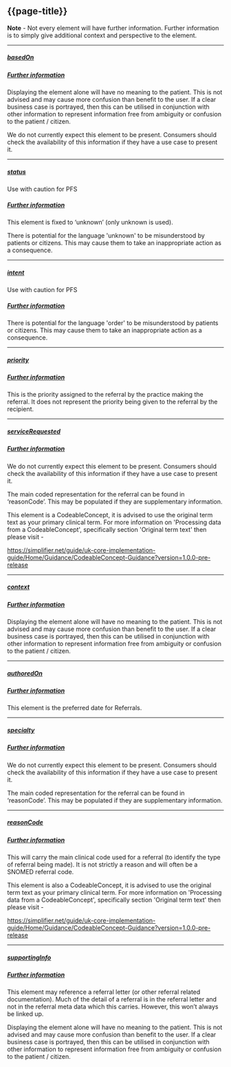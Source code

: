 ## {{page-title}}

<div class="nhsd-a-box nhsd-a-box--bg-light-blue nhsd-!t-margin-bottom-6 nhsd-t-body">
<p><b>Note</b> - Not every element will have further information. Further information is to simply give additional context and perspective to the element.
</div>

---

<h5><ins>basedOn</ins></h5>

<span class="fas fa-check-circle text-success fa-lg"></span>

<h5><ins>Further information</ins></h5>

<p>Displaying the element alone will have no meaning to the patient. This is not advised and may cause more confusion than benefit to the user. If a clear business case is portrayed, then this can be utilised in conjunction with other information to represent information free from ambiguity or confusion to the patient / citizen.

We do not currently expect this element to be present. Consumers should check the availability of this information if they have a use case to present it.</p>

---

<h5><ins>status</ins></h5>

<span class="fas fa-exclamation-circle text-warning fa-lg"></span> Use with caution for PFS

<h5><ins>Further information</ins></h5>

<p> This element is fixed to ‘unknown’ (only unknown is used). 

There is potential for the language 'unknown' to be misunderstood by patients or citizens. This may cause them to take an inappropriate action as a consequence.</p>

---

<h5><ins>intent</ins></h5>

<span class="fas fa-exclamation-circle text-warning fa-lg"></span> Use with caution for PFS

<h5><ins>Further information</ins></h5>

<p>There is potential for the language 'order' to be misunderstood by patients or citizens. This may cause them to take an inappropriate action as a consequence.</p>

---

<h5><ins>priority</ins></h5>

<span class="fas fa-check-circle text-success fa-lg"></span>

<h5><ins>Further information</ins></h5>

<p>This is the priority assigned to the referral by the practice making the referral. It does not represent the priority being given to the referral by the recipient.</p>

---

<h5><ins>serviceRequested</ins></h5>

<span class="fas fa-check-circle text-success fa-lg"></span>

<h5><ins>Further information</ins></h5>

<p>We do not currently expect this element to be present. Consumers should check the availability of this information if they have a use case to present it.

The main coded representation for the referral can be found in ‘reasonCode’. This may be populated if they are supplementary information.

This element is a CodeableConcept, it is advised to use the original term text as your primary clinical term. For more information on 'Processing data from a CodeableConcept', specifically section 'Original term text' then please visit -

https://simplifier.net/guide/uk-core-implementation-guide/Home/Guidance/CodeableConcept-Guidance?version=1.0.0-pre-release</p>

---

<h5><ins>context</ins></h5>

<span class="fas fa-check-circle text-success fa-lg"></span>

<h5><ins>Further information</ins></h5>

<p>Displaying the element alone will have no meaning to the patient. This is not advised and may cause more confusion than benefit to the user. If a clear business case is portrayed, then this can be utilised in conjunction with other information to represent information free from ambiguity or confusion to the patient / citizen.</p>

---

<h5><ins>authoredOn</ins></h5>

<span class="fas fa-check-circle text-success fa-lg"></span>

<h5><ins>Further information</ins></h5>

<p>This element is the preferred date for Referrals.</p>

---

<h5><ins>specialty</ins></h5>

<span class="fas fa-check-circle text-success fa-lg"></span>

<h5><ins>Further information</ins></h5>

<p>We do not currently expect this element to be present. Consumers should check the availability of this information if they have a use case to present it.

The main coded representation for the referral can be found in ‘reasonCode’. This may be populated if they are supplementary information.</p>

---

<h5><ins>reasonCode</ins></h5>

<span class="fas fa-check-circle text-success fa-lg"></span>

<h5><ins>Further information</ins></h5>

<p>This will carry the main clinical code used for a referral (to identify the type of referral being made). It is not strictly a reason and will often be a SNOMED referral code.

This element is also a CodeableConcept, it is advised to use the original term text as your primary clinical term. For more information on 'Processing data from a CodeableConcept', specifically section 'Original term text' then please visit -

https://simplifier.net/guide/uk-core-implementation-guide/Home/Guidance/CodeableConcept-Guidance?version=1.0.0-pre-release</p>

---

<h5><ins>supportingInfo</ins></h5>

<span class="fas fa-check-circle text-success fa-lg"></span>

<h5><ins>Further information</ins></h5>

<p>This element may reference a referral letter (or other referral related documentation). Much of the detail of a referral is in the referral letter and not in the referral meta data which this carries. However, this won’t always be linked up.

Displaying the element alone will have no meaning to the patient. This is not advised and may cause more confusion than benefit to the user. If a clear business case is portrayed, then this can be utilised in conjunction with other information to represent information free from ambiguity or confusion to the patient / citizen.</p>